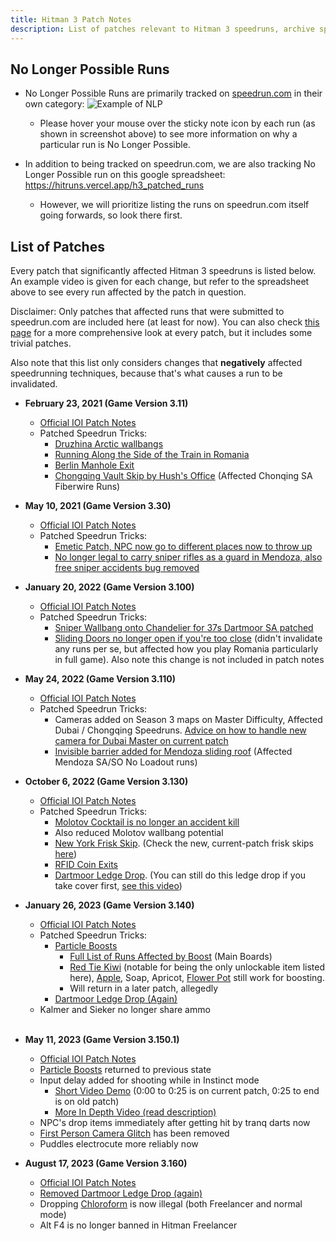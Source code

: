 ```yaml
---
title: Hitman 3 Patch Notes
description: List of patches relevant to Hitman 3 speedruns, archive spreadsheet of no longer possible runs
---
```


## No Longer Possible Runs

- No Longer Possible Runs are primarily tracked on [speedrun.com](https://www.speedrun.com/hitman_3) in their own category:
  ![Example of NLP](https://media.discordapp.net/attachments/725721210121617419/1060469822711930920/image.png)

  - Please hover your mouse over the sticky note icon by each run (as shown in screenshot above) to see more information on why a particular run is No Longer Possible.

- In addition to being tracked on speedrun.com, we are also tracking No Longer Possible run on this google spreadsheet: https://hitruns.vercel.app/h3_patched_runs
  - However, we will prioritize listing the runs on speedrun.com itself going forwards, so look there first.

## List of Patches

Every patch that significantly affected Hitman 3 speedruns is listed below. An example video is given for each change, but refer to the spreadsheet above to see every run affected by the patch in question.

Disclaimer: Only patches that affected runs that were submitted to speedrun.com are included here (at least for now). You can also check [this page](downpatching#manifest-download-table--specific-patch-findings) for a more comprehensive look at every patch, but it includes some trivial patches.

Also note that this list only considers changes that **negatively** affected speedrunning techniques, because that's what causes a run to be invalidated.

- **February 23, 2021 (Game Version 3.11)**
  - [Official IOI Patch Notes](https://web.archive.org/web/20220925013119/https://www.ioi.dk/hitman-3-february-patch-3-11/)
  - Patched Speedrun Tricks:
    - [Druzhina Arctic wallbangs](https://www.youtube.com/watch?v=bo_vPd7cN80)
    - [Running Along the Side of the Train in Romania](https://youtu.be/hGr-ekdRMxA?t=26)
    - [Berlin Manhole Exit](https://youtu.be/yA83Ip4-jHg?t=213)
    - [Chongqing Vault Skip by Hush's Office](https://youtu.be/T-swLeD-vtY?t=60) (Affected Chonqing SA Fiberwire Runs)
- **May 10, 2021 (Game Version 3.30)**
  - [Official IOI Patch Notes](https://web.archive.org/web/20220925013119/https://www.ioi.dk/hitman-3-may-patch-3-30/)
  - Patched Speedrun Tricks:
    - [Emetic Patch, NPC now go to different places now to throw up](https://www.youtube.com/watch?v=zk4kBSXJf8c)
    - [No longer legal to carry sniper rifles as a guard in Mendoza, also free sniper accidents bug removed](https://www.youtube.com/watch?v=Y0NZZN0VkFQ)
- **January 20, 2022 (Game Version 3.100)**
  - [Official IOI Patch Notes](https://web.archive.org/web/20220925013119/https://www.ioi.dk/hitman-3-year-2-patch-notes/)
  - Patched Speedrun Tricks:
    - [Sniper Wallbang onto Chandelier for 37s Dartmoor SA patched](https://www.youtube.com/watch?v=77QUS3sY0EQ)
    - [Sliding Doors no longer open if you're too close](https://youtu.be/9rqI3jBgoFM?t=19s) (didn't invalidate any runs per se, but affected how you play Romania particularly in full game). Also note this change is not included in patch notes
- **May 24, 2022 (Game Version 3.110)**
  - [Official IOI Patch Notes](https://web.archive.org/web/20220925013119/https://www.ioi.dk/hitman-3-year-2-may-patch-notes/)
  - Patched Speedrun Tricks:
    - Cameras added on Season 3 maps on Master Difficulty, Affected Dubai / Chongqing Speedruns. [Advice on how to handle new camera for Dubai Master on current patch](https://www.youtube.com/watch?v=GJcN8RMhOxo&t=24s)
    - [Invisible barrier added for Mendoza sliding roof](https://youtu.be/v2LsiANC3NY) (Affected Mendoza SA/SO No Loadout runs)
- **October 6, 2022 (Game Version 3.130)**

  - [Official IOI Patch Notes](https://web.archive.org/web/20220925013119/https://www.ioi.dk/hitman-3-october-patch-notes/)
  - Patched Speedrun Tricks:
    - [Molotov Cocktail is no longer an accident kill](https://youtu.be/eXTd8ZC3ftA)
    - Also reduced Molotov wallbang potential
    - [New York Frisk Skip](https://youtu.be/y2GuYwNMy5k?t=18). (Check the new, current-patch frisk skips [here](fullgame_tutorials#meta-strategies-overview))
    - [RFID Coin Exits](https://youtu.be/fyPVfSPQSb4?t=96)
    - [Dartmoor Ledge Drop](https://youtu.be/4Zc9d7w5yMY?t=37). (You can still do this ledge drop if you take cover first, [see this video](https://youtu.be/RIlDbIci-bs?t=46))

- **January 26, 2023 (Game Version 3.140)**

  - [Official IOI Patch Notes](https://ioi.dk/hitman/patch-notes/january-patch-notes)
  - Patched Speedrun Tricks:
    - [Particle Boosts](https://youtu.be/l5xo6fOUSq0?t=36)
      - [Full List of Runs Affected by Boost](https://github.com/solderq35/hitman-tech-tips/blob/main/srdc/h3_boost_patch.md) (Main Boards)
      - [Red Tie Kiwi](https://youtu.be/Ea3vtYhKWOo) (notable for being the only unlockable item listed here), [Apple](https://youtu.be/g9VWeXQGABE?t=58), Soap, Apricot, [Flower Pot](https://youtu.be/04kyQ6mahsY?t=1) still work for boosting.
      - Will return in a later patch, allegedly
    - [Dartmoor Ledge Drop (Again)](https://media.discordapp.net/attachments/523948180287651860/1068219406842347621/image.png)
  - Kalmer and Sieker no longer share ammo <br></br>

- **May 11, 2023 (Game Version 3.150.1)**

  - [Official IOI Patch Notes](https://ioi.dk/hitman/patch-notes/2023/hitman-woa-may-patch-notes)
  - [Particle Boosts](https://youtu.be/l5xo6fOUSq0?t=36) returned to previous state
  - Input delay added for shooting while in Instinct mode
    - [Short Video Demo](https://youtu.be/8n22un-jRgQ) (0:00 to 0:25 is on current patch, 0:25 to end is on old patch)
    - [More In Depth Video (read description)](https://youtu.be/aw1ueYw4a-Y)
  - NPC's drop items immediately after getting hit by tranq darts now
  - [First Person Camera Glitch](https://youtu.be/j5oJwjdMdVQ) has been removed
  - Puddles electrocute more reliably now

- **August 17, 2023 (Game Version 3.160)**
  - [Official IOI Patch Notes](https://ioi.dk/hitman/patch-notes/2023/hitman-woa-august-patch-notes)
  - [Removed Dartmoor Ledge Drop (again)](https://youtu.be/ylGwSNNgp6I?t=23)
  - Dropping [Chloroform](https://hitman.fandom.com/wiki/Chloroform_Flask) is now illegal (both Freelancer and normal mode)
  - Alt F4 is no longer banned in Hitman Freelancer
